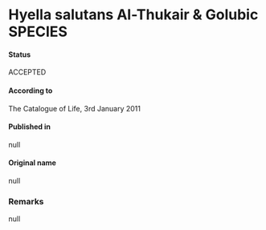 # Hyella salutans Al-Thukair & Golubic SPECIES

#### Status
ACCEPTED

#### According to
The Catalogue of Life, 3rd January 2011

#### Published in
null

#### Original name
null

### Remarks
null